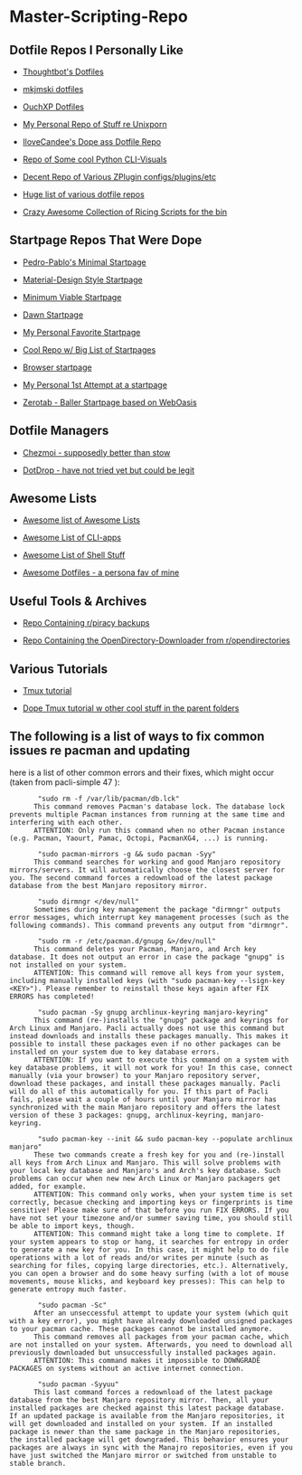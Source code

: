 # Master-Scripting-Repo

## Dotfile Repos I Personally Like

- [Thoughtbot's Dotfiles](https://github.com/thoughtbot/dotfiles)

- [mkjmski dotfiles](https://github.com/mkjmdski/.dotfiles/tree/master/zsh)

- [OuchXP Dotfiles](https://github.com/ouchxp/dot-zsh)

- [My Personal Repo of Stuff re Unixporn](https://github.com/tortious/unixporn) 

- [IloveCandee's Dope ass Dotfile Repo](https://github.com/ilovecookieee/Glorious-Dotfiles)

- [Repo of Some cool Python CLI-Visuals](https://github.com/rasmusmerzin/cli-visuals)

- [Decent Repo of Various ZPlugin configs/plugins/etc](https://github.com/zdharma/zplugin-configs)

- [Huge list of various dotfile repos](https://wiki.nikitavoloboev.xyz/unix/dotfiles)

- [Crazy Awesome Collection of Ricing Scripts for the bin](https://github.com/tortious/dotfiles_ikigai)






## Startpage Repos That Were Dope

- [Pedro-Pablo's Minimal Startpage](https://github.com/pedro-pablo/minimal-startpage-template)

- [Material-Design Style Startpage](https://github.com/guilhXavier/new-homepage)

- [Minimum Viable Startpage](https://github.com/0-Tikaro/minimum-viable-startpage)

- [Dawn Startpage](https://github.com/0-l/dawn)

- [My Personal Favorite Startpage](https://github.com/alecdtatum/start)

- [Cool Repo w/ Big List of Startpages](https://github.com/tortious/Startpages)

- [Browser startpage](https://github.com/lucasgrinspan/BrowserStartPage)

- [My Personal 1st Attempt at a startpage](https://github.com/tortious/Startpage1)

- [Zerotab - Baller Startpage based on WebOasis](https://github.com/tortious/zerotab)



## Dotfile Managers

- [Chezmoi - supposedly better than stow](https://github.com/twpayne/chezmoi)

- [DotDrop - have not tried yet but could be legit](https://github.com/deadc0de6/dotdrop)

## Awesome Lists

- [Awesome list of Awesome Lists](https://github.com/sindresorhus/awesome)

- [Awesome List of CLI-apps](https://github.com/agarrharr/awesome-cli-apps)

- [Awesome List of Shell Stuff](https://github.com/alebcay/awesome-shell)

- [Awesome Dotfiles - a persona fav of mine](https://github.com/tortious/awesome-dotfiles)
## Useful Tools & Archives
- [Repo Containing r/piracy backups](https://github.com/nid666/PiracyArchive)

- [Repo Containing the OpenDirectory-Downloader from r/opendirectories](https://github.com/KoalaBear84/OpenDirectoryDownloader)




## Various Tutorials

- [Tmux tutorial](https://leimao.github.io/blog/Tmux-Tutorial/)

- [Dope Tmux tutorial w other cool stuff in the parent folders](https://gitlab.com/TheOuterLinux/Command-Line/tree/master/System/Terminals%20and%20Muxinators/tmux)



## The following is a list of ways to fix common issues re pacman and updating
here is a list of other common errors and their fixes, which might occur (taken from pacli-simple 47 ):

           "sudo rm -f /var/lib/pacman/db.lck" 
          This command removes Pacman's database lock. The database lock prevents multiple Pacman instances from running at the same time and interfering with each other.
          ATTENTION: Only run this command when no other Pacman instance (e.g. Pacman, Yaourt, Pamac, Octopi, PacmanXG4, ...) is running.

           "sudo pacman-mirrors -g && sudo pacman -Syy"
          This command searches for working and good Manjaro repository mirrors/servers. It will automatically choose the closest server for you. The second command forces a redownload of the latest package database from the best Manjaro repository mirror. 

           "sudo dirmngr </dev/null"
          Sometimes during key management the package "dirmngr" outputs error messages, which interrupt key management processes (such as the following commands). This command prevents any output from "dirmngr".

           "sudo rm -r /etc/pacman.d/gnupg &>/dev/null"
          This command deletes your Pacman, Manjaro, and Arch key database. It does not output an error in case the package "gnupg" is not installed on your system.
          ATTENTION: This command will remove all keys from your system, including manually installed keys (with "sudo pacman-key --lsign-key <KEY>"). Please remember to reinstall those keys again after FIX ERRORS has completed!

           "sudo pacman -Sy gnupg archlinux-keyring manjaro-keyring"
          This command (re-)installs the "gnupg" package and keyrings for Arch Linux and Manjaro. Pacli actually does not use this command but instead downloads and installs these packages manually. This makes it possible to install these packages even if no other packages can be installed on your system due to key database errors.
          ATTENTION: If you want to execute this command on a system with key database problems, it will not work for you! In this case, connect manually (via your browser) to your Manjaro repository server, download these packages, and install these packages manually. Pacli will do all of this automatically for you. If this part of Pacli fails, please wait a couple of hours until your Manjaro mirror has synchronized with the main Manjaro repository and offers the latest version of these 3 packages: gnupg, archlinux-keyring, manjaro-keyring.

           "sudo pacman-key --init && sudo pacman-key --populate archlinux manjaro"
          These two commands create a fresh key for you and (re-)install all keys from Arch Linux and Manjaro. This will solve problems with your local key database and Manjaro's and Arch's key database. Such problems can occur when new new Arch Linux or Manjaro packagers get added, for example.
          ATTENTION: This command only works, when your system time is set correctly, becasue checking and importing keys or fingerprints is time sensitive! Please make sure of that before you run FIX ERRORS. If you have not set your timezone and/or summer saving time, you should still be able to import keys, though.
          ATTENTION: This command might take a long time to complete. If your system appears to stop or hang, it searches for entropy in order to generate a new key for you. In this case, it might help to do file operations with a lot of reads and/or writes per minute (such as searching for files, copying large directories, etc.). Alternatively, you can open a browser and do some heavy surfing (with a lot of mouse movements, mouse klicks, and keyboard key presses): This can help to generate entropy much faster.

           "sudo pacman -Sc"
          After an unseccessful attempt to update your system (which quit with a key error), you might have already downloaded unsigned packages to your pacman cache. These packages cannot be installed anymore.
          This command removes all packages from your pacman cache, which are not installed on your system. Afterwards, you need to download all previously downloaded but unsuccessfully installed packages again.
          ATTENTION: This command makes it impossible to DOWNGRADE PACKAGES on systems without an active internet connection.

           "sudo pacman -Syyuu"
          This last command forces a redownload of the latest package database from the best Manjaro repository mirror. Then, all your installed packages are checked against this latest package database. If an updated package is available from the Manjaro repositories, it will get downloaded and installed on your system. If an installed package is newer than the same package in the Manjaro repositories, the installed package will get downgraded. This behavior ensures your packages are always in sync with the Manajro repositories, even if you have just switched the Manjaro mirror or switched from unstable to stable branch.

